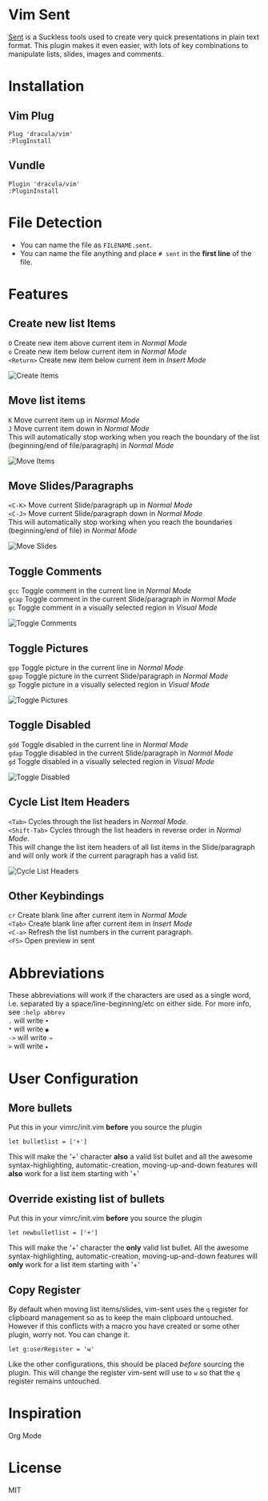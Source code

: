 # Vim Sent
[Sent](https://tools.suckless.org/sent) is a Suckless tools used to create very quick presentations in plain text format. This plugin makes it even easier, with lots of key combinations to manipulate lists, slides, images and comments.

# Installation
## Vim Plug
```vim
Plug 'dracula/vim'
:PlugInstall
```

## Vundle
```vim
Plugin 'dracula/vim'
:PluginInstall
```

# File Detection
- You can name the file as `FILENAME.sent`\.
- You can name the file anything and place `# sent` in the **first line** of the file.

# Features
## Create new list Items
`O` Create new item above current item in *Normal Mode*\
`o` Create new item below current item in *Normal Mode*\
`<Return>` Create new item below current item in *Insert Mode*

![Create Items](img/create_items.gif)

## Move list items
`K` Move current item up in *Normal Mode*\
`J` Move current item down in *Normal Mode*\
This will automatically stop working when you reach the boundary of the list (beginning/end of file/paragraph) in *Normal Mode*

![Move Items](img/move_items.gif)

## Move Slides/Paragraphs
`<C-K>` Move current Slide/paragraph up in *Normal Mode*\
`<C-J>` Move current Slide/paragraph down in *Normal Mode*\
This will automatically stop working when you reach the boundaries (beginning/end of file) in *Normal Mode*

![Move Slides](img/move_slides.gif)

## Toggle Comments
`gcc` Toggle comment in the current line in *Normal Mode*\
`gcap` Toggle comment in the current Slide/paragraph in *Normal Mode*\
`gc` Toggle comment in a visually selected region in *Visual Mode*

![Toggle Comments](img/toggle_comments.gif)

## Toggle Pictures
`gpp` Toggle picture in the current line in *Normal Mode*\
`gpap` Toggle picture in the current Slide/paragraph in *Normal Mode*\
`gp` Toggle picture in a visually selected region in *Visual Mode*

![Toggle Pictures](img/toggle_pictures.gif)

## Toggle Disabled
`gdd` Toggle disabled in the current line in *Normal Mode*\
`gdap` Toggle disabled in the current Slide/paragraph in *Normal Mode*\
`gd` Toggle disabled in a visually selected region in *Visual Mode*

![Toggle Disabled](img/toggle_disabled.gif)

## Cycle List Item Headers
`<Tab>` Cycles through the list headers in *Normal Mode*.\
`<Shift-Tab>` Cycles through the list headers in reverse order in *Normal Mode*.\
This will change the list item headers of all list items in the Slide/paragraph and will only work if the current paragraph has a valid list.

![Cycle List Headers](img/cycle_headers.gif)

## Other Keybindings
`cr` Create blank line after current item in *Normal Mode*\
`<Tab>` Create blank line after current item in *Insert Mode*\
`<C-a>` Refresh the list numbers in the current paragraph.\
`<F5>` Open preview in sent

# Abbreviations
These abbreviations will work if the characters are used as a single word, i.e. separated by a space/line-beginning/etc on either side. For more info, see `:help abbrev`\
`.` will write `•`\
`*` will write `◉`\
`->` will write `→`\
`>` will write `▸`

# User Configuration
## More bullets
Put this in your vimrc/init.vim **before** you source the plugin
```vim
let bulletlist = ['+']
```
This will make the '+' character **also** a valid list bullet and all the awesome syntax-highlighting, automatic-creation, moving-up-and-down features will **also** work for a list item starting with '+'

## Override existing list of bullets
Put this in your vimrc/init.vim **before** you source the plugin
```vim
let newbulletlist = ['+']
```
This will make the '+' character the **only** valid list bullet. All the awesome syntax-highlighting, automatic-creation, moving-up-and-down features will **only** work for a list item starting with '+'

## Copy Register
By default when moving list items/slides, vim-sent uses the `q` register for clipboard management so as to keep the main clipboard untouched. However if this conflicts with a macro you have created or some other plugin, worry not. You can change it.
```vim
let g:userRegister = 'w'
```
Like the other configurations, this should be placed *before* sourcing the plugin. This will change the register vim-sent will use to `w` so that the `q` register remains untouched.

# Inspiration
Org Mode

# License
MIT

